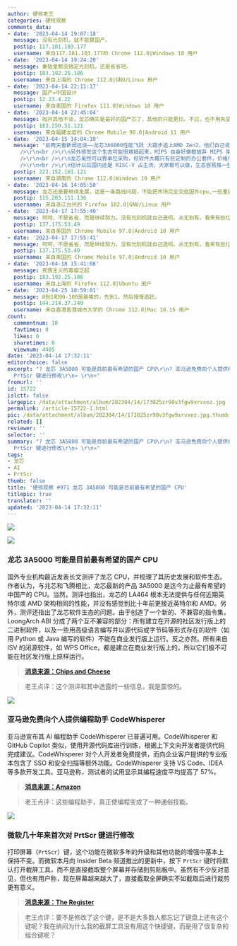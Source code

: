 ```yaml
---
author: 硬核老王
categories: 硬核观察
comments_data:
- date: '2023-04-14 19:07:18'
  message: 没有光刻机，就不能算国产。
  postip: 117.181.103.177
  username: 来自117.181.103.177的 Chrome 112.0|Windows 10 用户
- date: '2023-04-14 19:24:20'
  message: 秦始皇都没搞定光刻机，还是省省吧。
  postip: 183.192.25.186
  username: 来自上海的 Chrome 112.0|GNU/Linux 用户
- date: '2023-04-14 22:11:17'
  message: 国产=中国设计
  postip: 12.23.4.22
  username: 来自美国的 Firefox 111.0|Windows 10 用户
- date: '2023-04-14 22:45:04'
  message: 抛开其他不谈，龙芯确实是最好的国产芯了，其他的只能更烂。不过，也不用失望，俟其壮大就好了。
  postip: 183.250.51.121
  username: 来自福建龙岩的 Chrome Mobile 90.0|Android 11 用户
- date: '2023-04-15 14:04:10'
  message: "前两天看新闻还说——龙芯3A6000性能飞跃 大踏步追上AMD Zen2，他们自己说的。<br />\r\n<br />\r\n这个性能到底如何，不知道有没有人搞一台跑分看看。<br
    />\r\n<br />\r\n另外感觉这个生态可能很难搞起来，MIPS 自身好像都放弃 MIPS 架构转向 RISC-V 了，龙芯能不能青出于蓝难说。<br
    />\r\n<br />\r\n龙芯虽然可以靠单位采购，但软件大概只有些定制的办公套件，价格估计也不是很实惠，对消费者可能没什么吸引力，消费者少那么开发软件的就少，恶性循环了。<br
    />\r\n<br />\r\n估计以后国内还是 RISC-V 占主流，大家都可以做，生态容易推一些。龙芯虽然说不受制于外，但国内的企业多半也不愿意受制于它一家公司。"
  postip: 223.152.161.121
  username: 来自湖南的 Chrome 112.0|Windows 10 用户
- date: '2023-04-16 14:05:50'
  message: 龙芯还是要继续发展，这是一条路线问题，不能把市场完全交给国外cpu,一些重要领域还是要国产的，不过龙芯的不兼容问题还是阻挠其争抢是从份额的一大障碍，不过兼容应该是一种趋势，龙芯应该已经在做了，看后续发展了
  postip: 115.203.111.136
  username: 来自浙江台州的 Firefox 102.0|GNU/Linux 用户
- date: '2023-04-17 17:55:40'
  message: 呵呵，不是省省，而是继续努力。没有光刻机就自己造呗。从无到有。看来有些垃圾的思维与众不同啊。
  postip: 137.175.53.49
  username: 来自美国的 Chrome Mobile 97.0|Android 10 用户
- date: '2023-04-17 17:55:41'
  message: 呵呵，不是省省，而是继续努力。没有光刻机就自己造呗。从无到有。看来有些垃圾的思维与众不同啊。
  postip: 137.175.53.49
  username: 来自美国的 Chrome Mobile 97.0|Android 10 用户
- date: '2023-04-18 15:41:08'
  message: 民族主义的毒瘤泛起
  postip: 183.192.25.186
  username: 来自上海的 Firefox 112.0|Ubuntu 用户
- date: '2023-04-25 18:59:01'
  message: 0到1和90-100是最难的，先到1，然后慢慢追赶。
  postip: 144.214.37.249
  username: 来自香港香港城市大学的 Chrome 112.0|Mac 10.15 用户
count:
  commentnum: 10
  favtimes: 0
  likes: 0
  sharetimes: 0
  viewnum: 4405
date: '2023-04-14 17:32:11'
editorchoice: false
excerpt: "? 龙芯 3A5000 可能是目前最有希望的国产 CPU\r\n? 亚马逊免费向个人提供编程助手 CodeWhisperer\r\n? 微软几十年来首次对
  PrtScr 键进行修改\r\n» \r\n»"
fromurl: ''
id: 15722
islctt: false
largepic: /data/attachment/album/202304/14/173025zr90v3fgw9xrvxez.jpg
permalink: /article-15722-1.html
pic: /data/attachment/album/202304/14/173025zr90v3fgw9xrvxez.jpg.thumb.jpg
related: []
reviewer: ''
selector: ''
summary: "? 龙芯 3A5000 可能是目前最有希望的国产 CPU\r\n? 亚马逊免费向个人提供编程助手 CodeWhisperer\r\n? 微软几十年来首次对
  PrtScr 键进行修改\r\n» \r\n»"
tags:
- 龙芯
- AI
- PrtScr
thumb: false
title: '硬核观察 #971 龙芯 3A5000 可能是目前最有希望的国产 CPU'
titlepic: true
translator: ''
updated: '2023-04-14 17:32:11'
---
```


![](/data/attachment/album/202304/14/173025zr90v3fgw9xrvxez.jpg)


![](/data/attachment/album/202304/14/173033fk9yscqrtrdkkcqs.jpg)


### 龙芯 3A5000 可能是目前最有希望的国产 CPU


国外专业机构最近发表长文测评了龙芯 CPU，并梳理了其历史发展和软件生态。作者认为，与兆芯和飞腾相比，龙芯最新的产品 3A5000 是迄今为止最有希望的中国产的 CPU。当然，测评也指出，龙芯的 LA464 根本无法提供与任何近期英特尔或 AMD 架构相同的性能，并没有感觉到比十年前更接近英特尔和 AMD。另外，测评还指出了龙芯软件生态的问题。由于创造了一个新的、不兼容的指令集，LoongArch ABI 分成了两个互不兼容的部分：所有建立在开源的社区发行版上的二进制软件，以及一些用高级语言编写并以源代码或字节码等形式存在的软件（如用 Python 或 Java 编写的软件）不能在商业发行版上运行。反之亦然。所有来自 ISV 的闭源软件，如 WPS Office，都是建立在商业发行版上的，所以它们极不可能在社区发行版上原样运行。



> 
> **[消息来源：Chips and Cheese](https://chipsandcheese.com/2023/04/09/loongsons-3a5000-chinas-best-shot/)**
> 
> 
> 



> 
> 老王点评：这个测评和其中透露的一些信息，我是震惊的。
> 
> 
> 


![](/data/attachment/album/202304/14/173047rafuxb90pha3ahxb.jpg)


### 亚马逊免费向个人提供编程助手 CodeWhisperer


亚马逊宣布其 AI 编程助手 CodeWhisperer 已普遍可用。CodeWhisperer 和 GitHub Copilot 类似，使用开源代码库进行训练，根据上下文向开发者提供代码完成建议。CodeWhisperer 对个人开发者免费提供，而向企业客户提供的专业版本包含了 SSO 和安全扫描等额外功能。CodeWhisperer 支持 VS Code、IDEA 等多款开发工具。亚马逊称，测试者的试用显示其编程速度平均提高了 57%。



> 
> **[消息来源：Amazon](https://aws.amazon.com/cn/blogs/aws/amazon-codewhisperer-free-for-individual-use-is-now-generally-available/)**
> 
> 
> 



> 
> 老王点评：这些编程助手，真正使编程变成了一种通俗技能。
> 
> 
> 


![](/data/attachment/album/202304/14/173145kzvz55iwp9h0uuuu.jpg)


### 微软几十年来首次对 PrtScr 键进行修改


打印屏幕（`PrtScr`）键，这个功能在微软多年的升级和其他功能的增强中基本上保持不变。而微软本月向 Insider Beta 频道推出的更新中，按下 `PrtScr` 键时将默认打开截屏工具，而不是直接截取整个屏幕并存储到剪贴板中。虽然有不少反对意见，但也有用户称，现在屏幕越来越大了，直接截取全屏确实不如截取后进行裁剪更有意义。



> 
> **[消息来源：The Register](https://www.theregister.com/2023/04/13/microsoft_snipping_tool_default/)**
> 
> 
> 



> 
> 老王点评：要不是修改了这个键，是不是大多数人都忘记了键盘上还有这个键呢？我在纳闷为什么我的截屏工具没有用这个快捷键，而是用了很复杂的组合键呢？
> 
> 
>